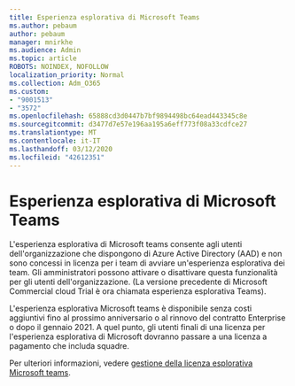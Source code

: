 ```yaml
---
title: Esperienza esplorativa di Microsoft Teams
ms.author: pebaum
author: pebaum
manager: mnirkhe
ms.audience: Admin
ms.topic: article
ROBOTS: NOINDEX, NOFOLLOW
localization_priority: Normal
ms.collection: Adm_O365
ms.custom:
- "9001513"
- "3572"
ms.openlocfilehash: 65888cd3d0447b7bf9894498bc64ead443345c8e
ms.sourcegitcommit: d3477d7e57e196aa195a6eff773f08a33cdfce27
ms.translationtype: MT
ms.contentlocale: it-IT
ms.lasthandoff: 03/12/2020
ms.locfileid: "42612351"
---
```

# <a name="microsoft-teams-exploratory-experience"></a>Esperienza esplorativa di Microsoft Teams

L'esperienza esplorativa di Microsoft teams consente agli utenti dell'organizzazione che dispongono di Azure Active Directory (AAD) e non sono concessi in licenza per i team di avviare un'esperienza esplorativa dei team. Gli amministratori possono attivare o disattivare questa funzionalità per gli utenti dell'organizzazione. (La versione precedente di Microsoft Commercial cloud Trial è ora chiamata esperienza esplorativa Teams).

L'esperienza esplorativa Microsoft teams è disponibile senza costi aggiuntivi fino al prossimo anniversario o al rinnovo del contratto Enterprise o dopo il gennaio 2021. A quel punto, gli utenti finali di una licenza per l'esperienza esplorativa di Microsoft dovranno passare a una licenza a pagamento che includa squadre.

Per ulteriori informazioni, vedere [gestione della licenza esplorativa Microsoft teams](https://docs.microsoft.com/microsoftteams/teams-exploratory/).
